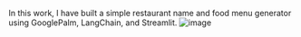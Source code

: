 In this work, I have built a simple restaurant name and food menu generator using GooglePalm, LangChain, and Streamlit. ![image](https://github.com/aroob79/Simple-LLM-project-with-langchain/assets/107660687/002c968d-0ca5-4a93-bec8-3c949d0530a8)


